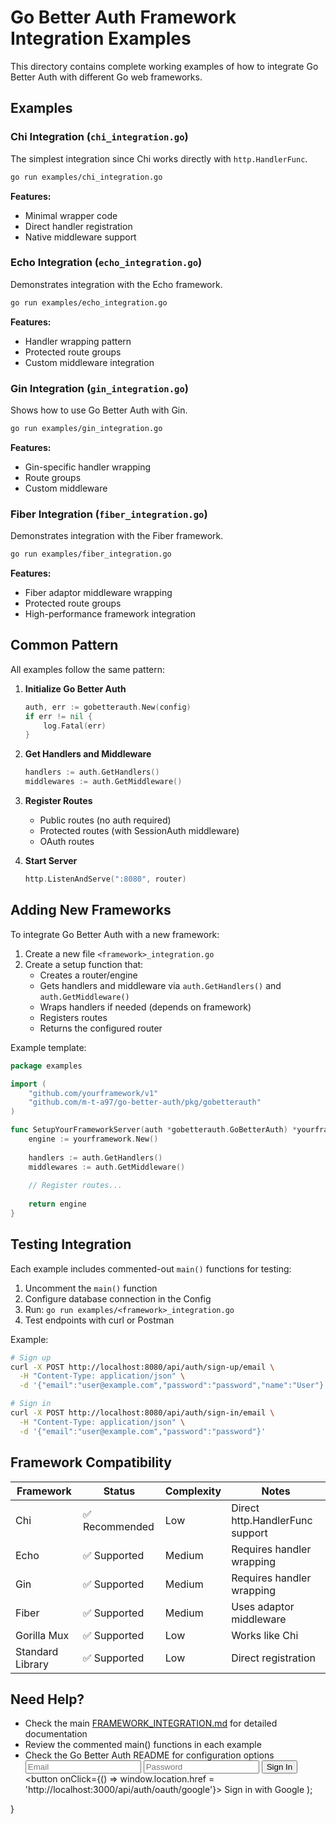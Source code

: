 # Go Better Auth Framework Integration Examples

This directory contains complete working examples of how to integrate Go Better Auth with different Go web frameworks.

## Examples

### Chi Integration (`chi_integration.go`)

The simplest integration since Chi works directly with `http.HandlerFunc`.

```bash
go run examples/chi_integration.go
```

**Features:**
- Minimal wrapper code
- Direct handler registration
- Native middleware support

### Echo Integration (`echo_integration.go`)

Demonstrates integration with the Echo framework.

```bash
go run examples/echo_integration.go
```

**Features:**
- Handler wrapping pattern
- Protected route groups
- Custom middleware integration

### Gin Integration (`gin_integration.go`)

Shows how to use Go Better Auth with Gin.

```bash
go run examples/gin_integration.go
```

**Features:**
- Gin-specific handler wrapping
- Route groups
- Custom middleware

### Fiber Integration (`fiber_integration.go`)

Demonstrates integration with the Fiber framework.

```bash
go run examples/fiber_integration.go
```

**Features:**
- Fiber adaptor middleware wrapping
- Protected route groups
- High-performance framework integration

## Common Pattern

All examples follow the same pattern:

1. **Initialize Go Better Auth**
   ```go
   auth, err := gobetterauth.New(config)
   if err != nil {
       log.Fatal(err)
   }
   ```

2. **Get Handlers and Middleware**
   ```go
   handlers := auth.GetHandlers()
   middlewares := auth.GetMiddleware()
   ```

3. **Register Routes**
   - Public routes (no auth required)
   - Protected routes (with SessionAuth middleware)
   - OAuth routes

4. **Start Server**
   ```go
   http.ListenAndServe(":8080", router)
   ```

## Adding New Frameworks

To integrate Go Better Auth with a new framework:

1. Create a new file `<framework>_integration.go`
2. Create a setup function that:
   - Creates a router/engine
   - Gets handlers and middleware via `auth.GetHandlers()` and `auth.GetMiddleware()`
   - Wraps handlers if needed (depends on framework)
   - Registers routes
   - Returns the configured router

Example template:

```go
package examples

import (
    "github.com/yourframework/v1"
    "github.com/m-t-a97/go-better-auth/pkg/gobetterauth"
)

func SetupYourFrameworkServer(auth *gobetterauth.GoBetterAuth) *yourframework.Engine {
    engine := yourframework.New()
    
    handlers := auth.GetHandlers()
    middlewares := auth.GetMiddleware()
    
    // Register routes...
    
    return engine
}
```

## Testing Integration

Each example includes commented-out `main()` functions for testing:

1. Uncomment the `main()` function
2. Configure database connection in the Config
3. Run: `go run examples/<framework>_integration.go`
4. Test endpoints with curl or Postman

Example:
```bash
# Sign up
curl -X POST http://localhost:8080/api/auth/sign-up/email \
  -H "Content-Type: application/json" \
  -d '{"email":"user@example.com","password":"password","name":"User"}'

# Sign in
curl -X POST http://localhost:8080/api/auth/sign-in/email \
  -H "Content-Type: application/json" \
  -d '{"email":"user@example.com","password":"password"}'
```

## Framework Compatibility

| Framework | Status | Complexity | Notes |
|-----------|--------|-----------|-------|
| Chi | ✅ Recommended | Low | Direct http.HandlerFunc support |
| Echo | ✅ Supported | Medium | Requires handler wrapping |
| Gin | ✅ Supported | Medium | Requires handler wrapping |
| Fiber | ✅ Supported | Medium | Uses adaptor middleware |
| Gorilla Mux | ✅ Supported | Low | Works like Chi |
| Standard Library | ✅ Supported | Low | Direct registration |

## Need Help?

- Check the main [FRAMEWORK_INTEGRATION.md](../docs/FRAMEWORK_INTEGRATION.md) for detailed documentation
- Review the commented main() functions in each example
- Check the Go Better Auth README for configuration options
      <input name="email" type="email" placeholder="Email" required />
      <input name="password" type="password" placeholder="Password" required />
      <button type="submit">Sign In</button>
      <button onClick={() => window.location.href = 'http://localhost:3000/api/auth/oauth/google'}>
        Sign in with Google
      </button>
    </form>
  );
}
```
